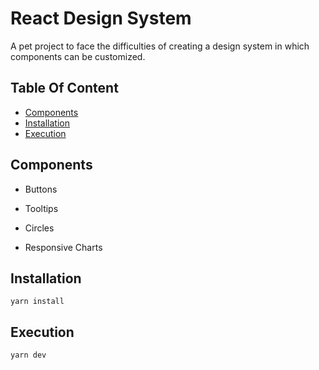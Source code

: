# React Design System

A pet project to face the difficulties of creating a design system in which components can be customized.


## Table Of Content

- [Components](#components)
- [Installation](#installation)
- [Execution](#execution)

## Components
  - Buttons

  - Tooltips

  - Circles

  - Responsive Charts


## Installation
```
yarn install
```


## Execution
```
yarn dev
```

